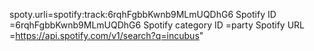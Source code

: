 spoty.urli=spotify:track:6rqhFgbbKwnb9MLmUQDhG6
Spotify ID	=6rqhFgbbKwnb9MLmUQDhG6
Spotify category ID	=party
Spotify URL	=https://api.spotify.com/v1/search?q=incubus"
